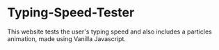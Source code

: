 # Typing-Speed-Tester
This website tests the user's typing speed and also includes a particles animation, made using Vanilla Javascript. 
